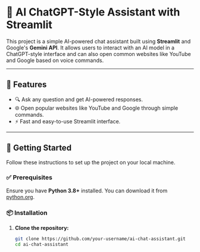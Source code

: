 # 💬 AI ChatGPT-Style Assistant with Streamlit

This project is a simple AI-powered chat assistant built using **Streamlit** and Google's **Gemini API**. It allows users to interact with an AI model in a ChatGPT-style interface and can also open common websites like YouTube and Google based on voice commands.

---

## 📌 Features

- 🔍 Ask any question and get AI-powered responses.
- 🌐 Open popular websites like YouTube and Google through simple commands.
- ⚡ Fast and easy-to-use Streamlit interface.

---

## 🚀 Getting Started

Follow these instructions to set up the project on your local machine.

### ✅ Prerequisites

Ensure you have **Python 3.8+** installed. You can download it from [python.org](https://www.python.org/).

### 📦 Installation

1. **Clone the repository:**
   ```bash
   git clone https://github.com/your-username/ai-chat-assistant.git
   cd ai-chat-assistant
